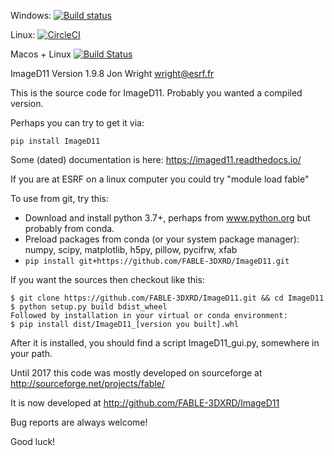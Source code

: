 Windows: [![Build status](https://ci.appveyor.com/api/projects/status/4pdlvsj2grtk0hel?svg=true)](https://ci.appveyor.com/project/jonwright/imaged11)

Linux: [![CircleCI](https://circleci.com/gh/jonwright/ImageD11.svg?style=svg)](https://circleci.com/gh/jonwright/ImageD11)

Macos + Linux [![Build Status](https://travis-ci.com/jonwright/ImageD11.svg?branch=master)](https://travis-ci.com/jonwright/ImageD11)

ImageD11
Version 1.9.8
Jon Wright
wright@esrf.fr

This is the source code for ImageD11. Probably you wanted a compiled version.

Perhaps you can try to get it via:

 `pip install ImageD11`

Some (dated) documentation is here: https://imaged11.readthedocs.io/

If you are at ESRF on a linux computer you could try "module load fable"

To use from git, try this:

 - Download and install python 3.7+, perhaps from www.python.org but probably from conda.
 - Preload packages from conda (or your system package manager): numpy, scipy, matplotlib, h5py, pillow, pycifrw, xfab
 - `pip install git+https://github.com/FABLE-3DXRD/ImageD11.git`
 
If you want the sources then checkout like this:
 ```
 $ git clone https://github.com/FABLE-3DXRD/ImageD11.git && cd ImageD11
 $ python setup.py build bdist_wheel
 Followed by installation in your virtual or conda environment:
 $ pip install dist/ImageD11_[version you built].whl
 ```
 

After it is installed, you should find a script ImageD11_gui.py, somewhere in your path.

Until 2017 this code was mostly developed on sourceforge at http://sourceforge.net/projects/fable/ 

It is now developed at http://github.com/FABLE-3DXRD/ImageD11 

Bug reports are always welcome!

Good luck!





